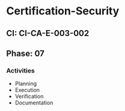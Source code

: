 # Certification-Security

## CI: CI-CA-E-003-002
## Phase: 07

### Activities
- Planning
- Execution
- Verification
- Documentation
